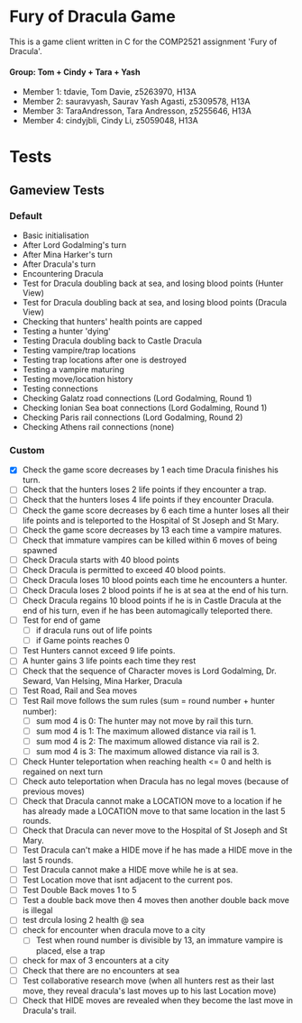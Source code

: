 # Fury of Dracula Game
This is a game client written in C for the COMP2521 assignment 'Fury of Dracula'.

#### Group: Tom + Cindy + Tara + Yash

- Member 1: tdavie, Tom Davie, z5263970, H13A
- Member 2: sauravyash, Saurav Yash Agasti, z5309578, H13A
- Member 3: TaraAndresson, Tara Andresson, z5255646, H13A
- Member 4: cindyjbli, Cindy Li, z5059048, H13A


# Tests
## Gameview Tests
### Default
- Basic initialisation
- After Lord Godalming's turn
- After Mina Harker's turn
- After Dracula's turn
- Encountering Dracula
- Test for Dracula doubling back at sea, and losing blood points (Hunter View)
- Test for Dracula doubling back at sea, and losing blood points (Dracula View)
- Checking that hunters' health points are capped
- Testing a hunter 'dying'
- Testing Dracula doubling back to Castle Dracula
- Testing vampire/trap locations
- Testing trap locations after one is destroyed
- Testing a vampire maturing
- Testing move/location history
- Testing connections
- Checking Galatz road connections (Lord Godalming, Round 1)
- Checking Ionian Sea boat connections (Lord Godalming, Round 1)
- Checking Paris rail connections (Lord Godalming, Round 2)
- Checking Athens rail connections (none)

### Custom
- [x] Check the game score decreases by 1 each time Dracula finishes his turn.
- [ ] Check that the hunters loses 2 life points if they encounter a trap.
- [ ] Check that the hunters loses 4 life points if they encounter Dracula.
- [ ] Check the game score decreases by 6 each time a hunter loses all their life points and is teleported to the Hospital of St Joseph and St Mary.
- [ ] Check the game score decreases by 13 each time a vampire matures.
- [ ] Check that immature vampires can be killed within 6 moves of being spawned
- [ ] Check Dracula starts with 40 blood points 
- [ ] Check Dracula is permitted to exceed 40 blood points.
- [ ] Check Dracula loses 10 blood points each time he encounters a hunter.
- [ ] Check Dracula loses 2 blood points if he is at sea at the end of his turn.
- [ ] Check Dracula regains 10 blood points if he is in Castle Dracula at the end of his turn, even if he has been automagically teleported there.
- [ ] Test for end of game
  - [ ] if dracula runs out of life points
  - [ ] if Game points reaches 0
- [ ] Test Hunters cannot exceed 9 life points.
- [ ] A hunter gains 3 life points each time they rest
- [ ] Check that the sequence of Character moves is Lord Godalming, Dr. Seward, Van Helsing, Mina Harker, Dracula
- [ ] Test Road, Rail and Sea moves
- [ ] Test Rail move follows the sum rules (sum = round number + hunter number):
  - [ ] sum mod 4 is 0: The hunter may not move by rail this turn.
  - [ ] sum mod 4 is 1: The maximum allowed distance via rail is 1.
  - [ ] sum mod 4 is 2: The maximum allowed distance via rail is 2.
  - [ ] sum mod 4 is 3: The maximum allowed distance via rail is 3.
- [ ] Check Hunter teleportation when reaching health <= 0 and helth is regained on
  next turn
- [ ] Check auto teleportation when Dracula has no legal moves (because of previous moves)
- [ ] Check that Dracula cannot make a LOCATION move to a location if he has already made a LOCATION move to that same location in the last 5 rounds.
- [ ] Check that Dracula can never move to the Hospital of St Joseph and St Mary.
- [ ] Test Dracula can't make a HIDE move if he has made a HIDE move in the last 5 rounds.
- [ ] Test Dracula cannot make a HIDE move while he is at sea.
- [ ] Test Location move that isnt adjacent to the current pos.
- [ ] Test Double Back moves 1 to 5
- [ ] Test a double back move then 4 moves then another double back move is illegal
- [ ] test drcula losing 2 health @ sea
- [ ] check for encounter when dracula move to a city
  - [ ] Test when round number is divisible by 13, an immature vampire is placed, else a trap
- [ ] check for max of 3 encounters at a city
- [ ] Check that there are no encounters at sea
- [ ] Test collaborative research move (when all hunters rest as their last move, they reveal dracula's last moves up to his last Location move)
- [ ] Check that HIDE moves are revealed when they become the last move in Dracula's trail.
